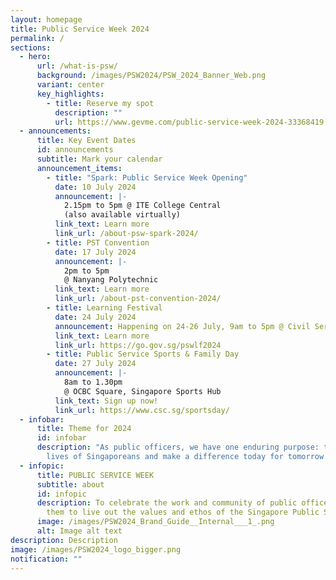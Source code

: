 ```yaml
---
layout: homepage
title: Public Service Week 2024
permalink: /
sections:
  - hero:
      url: /what-is-psw/
      background: /images/PSW2024/PSW_2024_Banner_Web.png
      variant: center
      key_highlights:
        - title: Reserve my spot
          description: ""
          url: https://www.gevme.com/public-service-week-2024-33368419
  - announcements:
      title: Key Event Dates
      id: announcements
      subtitle: Mark your calendar
      announcement_items:
        - title: "Spark: Public Service Week Opening"
          date: 10 July 2024
          announcement: |-
            2.15pm to 5pm @ ITE College Central
            (also available virtually)
          link_text: Learn more
          link_url: /about-psw-spark-2024/
        - title: PST Convention
          date: 17 July 2024
          announcement: |-
            2pm to 5pm
            @ Nanyang Polytechnic
          link_text: Learn more
          link_url: /about-pst-convention-2024/
        - title: Learning Festival
          date: 24 July 2024
          announcement: Happening on 24-26 July, 9am to 5pm @ Civil Service College
          link_text: Learn more
          link_url: https://go.gov.sg/pswlf2024
        - title: Public Service Sports & Family Day
          date: 27 July 2024
          announcement: |-
            8am to 1.30pm
            @ OCBC Square, Singapore Sports Hub
          link_text: Sign up now!
          link_url: https://www.csc.sg/sportsday/
  - infobar:
      title: Theme for 2024
      id: infobar
      description: "As public officers, we have one enduring purpose: to improve the
        lives of Singaporeans and make a difference today for tomorrow."
  - infopic:
      title: PUBLIC SERVICE WEEK
      subtitle: about
      id: infopic
      description: To celebrate the work and community of public officers and inspire
        them to live out the values and ethos of the Singapore Public Service.
      image: /images/PSW2024_Brand_Guide__Internal___1_.png
      alt: Image alt text
description: Description
image: /images/PSW2024_logo_bigger.png
notification: ""
---
```

